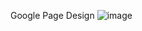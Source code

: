 Google Page Design
![image](https://github.com/user-attachments/assets/9106f11c-5a1e-4a54-a383-268fdbe9b069)
